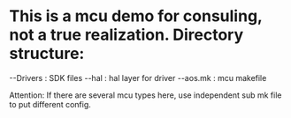 This is a mcu demo for consuling, not a true realization.
Directory structure:
==============================================
--Drivers           : SDK files
--hal               : hal layer for driver
--aos.mk            : mcu makefile

Attention: If there are several mcu	types here, use independent sub mk file to put different config.